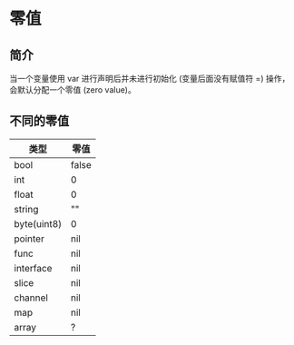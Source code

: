 # 零值

## 简介

当一个变量使用 var 进行声明后并未进行初始化 (变量后面没有赋值符 =) 操作，会默认分配一个零值 (zero value)。

## 不同的零值

| 类型        | 零值  |
| ----------- | ----- |
| bool        | false |
| int         | 0     |
| float       | 0     |
| string      | ""    |
| byte(uint8) | 0     |
| pointer     | nil   |
| func        | nil   |
| interface   | nil   |
| slice       | nil   |
| channel     | nil   |
| map         | nil   |
| array       | ?     |
